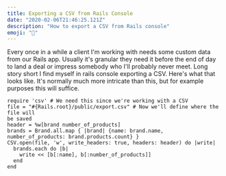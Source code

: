 ```yaml
---
title: Exporting a CSV from Rails Console
date: "2020-02-06T21:46:25.121Z"
description: "How to export a CSV from Rails console"
emoji: "🚃"
---
```


Every once in a while a client I'm working with needs some custom data from our
Rails app. Usually it's granular they need it before the end of day to land a
deal or impress somebody who I'll probably never meet. Long story short I find
myself in rails console exporting a CSV. Here's what that looks like. It's
normally much more intricate than this, but for example purposes this will
suffice.

```
require 'csv' # We need this since we're working with a CSV
file = "#{Rails.root}/public/export.csv" # Now we'll define where the file will
be saved
header = %w[brand number_of_products]
brands = Brand.all.map { |brand| {name: brand.name, number_of_products: brand.products.count} }
CSV.open(file, 'w', write_headers: true, headers: header) do |write|
  brands.each do |b|
    write << [b[:name], b[:number_of_products]]
  end
end
```
